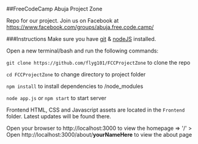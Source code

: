 ##FreeCodeCamp Abuja Project Zone

Repo for our project.
Join us on Facebook at https://www.facebook.com/groups/abuja.free.code.camp/

###Instructions
Make sure you have [git](https://git-scm.org) & [nodeJS](https://nodejs.org)  installed.

Open a new terminal/bash and run the following commands:


`git clone https://github.com/flyg101/FCCProjectZone` to clone the repo


`cd FCCProjectZone` to change directory to project folder


`npm install` to install dependencies to /node_modules


`node app.js` or `npm start` to start server

Frontend HTML, CSS and Javascript assets are located in the `Frontend` folder. Latest updates will be found there.



Open your browser to http://localhost:3000 to view the homepage => '/' > 
Open http://localhost:3000/about/**__yourNameHere__** to view the about page